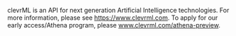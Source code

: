 clevrML is an API for next generation Artificial Intelligence technologies. For more information, please see https://www.clevrml.com. To apply for our early access/Athena program, please www.clevrml.com/athena-preview. 